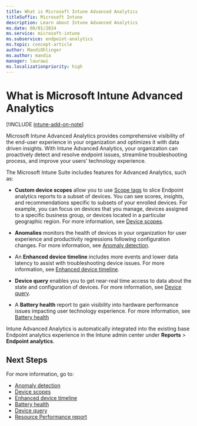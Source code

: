 ```yaml
---
title: What is Microsoft Intune Advanced Analytics
titleSuffix: Microsoft Intune
description: Learn about Intune Advanced Analytics
ms.date: 08/01/2024
ms.service: microsoft-intune
ms.subservice: endpoint-analytics
ms.topic: concept-article
author: MandiOhlinger
ms.author: mandia
manager: laurawi
ms.localizationpriority: high
---
```


# What is Microsoft Intune Advanced Analytics

[!INCLUDE [intune-add-on-note](/intune/intune-service/includes/intune-add-on-note.md)]

Microsoft Intune Advanced Analytics provides comprehensive visibility of the end-user experience in your organization and optimizes it with data driven insights. With Intune Advanced Analytics, your organization can proactively detect and resolve endpoint issues, streamline troubleshooting process, and improve your users' technology experience.

The Microsoft Intune Suite includes features for Advanced Analytics, such as:

- **Custom device scopes** allow you to use [Scope tags](../intune-service/fundamentals/scope-tags.md) to slice Endpoint analytics reports to a subset of devices. You can see scores, insights, and recommendations specific to subsets of your enrolled devices. For example,  you can focus on devices that you manage, devices assigned to a specific business group, or devices located in a particular geographic region. For more information, see [Device scopes](device-scopes.md).

- **Anomalies** monitors the health of devices in your organization for user experience and productivity regressions following configuration changes. For more information, see [Anomaly detection](anomaly-detection.md).

- An **Enhanced device timeline** includes more events and lower data latency to assist with troubleshooting device issues. For more information, see [Enhanced device timeline](enhanced-device-timeline.md).

- **Device query** enables you to get near-real time access to data about the state and configuration of devices. For more information, see [Device query](device-query.md).

- A **Battery health** report to gain visibility into hardware performance issues impacting user technology experience. For more information, see [Battery health](battery-health.md)

Intune Advanced Analytics is automatically integrated into the existing base Endpoint analytics experience in the Intune admin center under **Reports** > **Endpoint analytics**.

## Next Steps

For more information, go to:

- [Anomaly detection](anomaly-detection.md)
- [Device scopes](device-scopes.md)
- [Enhanced device timeline](enhanced-device-timeline.md)  
- [Battery health](battery-health.md)
- [Device query](device-query.md)
- [Resource Performance report](resource-performance-report.md)
